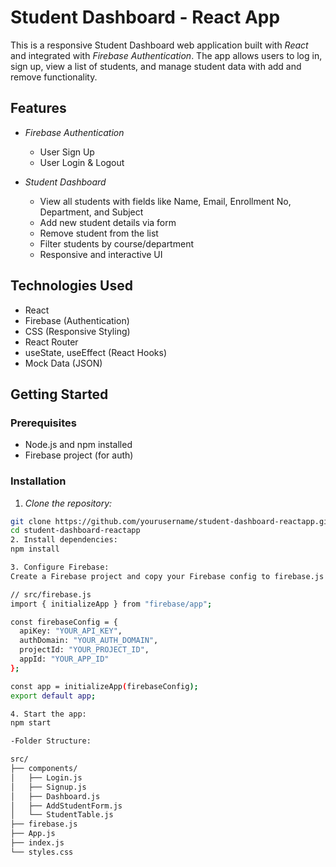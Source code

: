 # Student Dashboard - React App

This is a responsive Student Dashboard web application built with *React* and integrated with *Firebase Authentication*. The app allows users to log in, sign up, view a list of students, and manage student data with add and remove functionality.

## Features

- *Firebase Authentication*
  - User Sign Up
  - User Login & Logout

- *Student Dashboard*
  - View all students with fields like Name, Email, Enrollment No, Department, and Subject
  - Add new student details via form
  - Remove student from the list
  - Filter students by course/department
  - Responsive and interactive UI

## Technologies Used

- React
- Firebase (Authentication)
- CSS (Responsive Styling)
- React Router
- useState, useEffect (React Hooks)
- Mock Data (JSON)

## Getting Started

### Prerequisites

- Node.js and npm installed
- Firebase project (for auth)

### Installation

1. *Clone the repository:*

```bash
git clone https://github.com/yourusername/student-dashboard-reactapp.git
cd student-dashboard-reactapp
2. Install dependencies:
npm install

3. Configure Firebase:
Create a Firebase project and copy your Firebase config to firebase.js in the project:

// src/firebase.js
import { initializeApp } from "firebase/app";

const firebaseConfig = {
  apiKey: "YOUR_API_KEY",
  authDomain: "YOUR_AUTH_DOMAIN",
  projectId: "YOUR_PROJECT_ID",
  appId: "YOUR_APP_ID"
};

const app = initializeApp(firebaseConfig);
export default app;

4. Start the app:
npm start

-Folder Structure:

src/
├── components/
│   ├── Login.js
│   ├── Signup.js
│   ├── Dashboard.js
│   ├── AddStudentForm.js
│   └── StudentTable.js
├── firebase.js
├── App.js
├── index.js
└── styles.css
